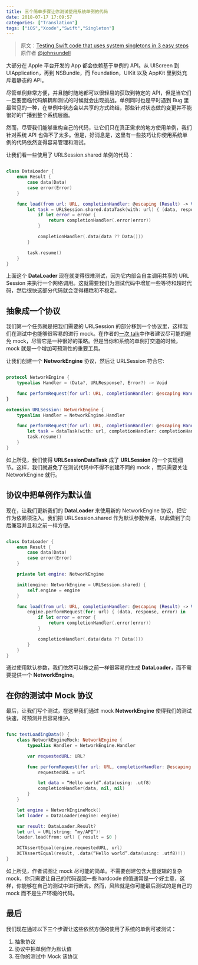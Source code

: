 ```yaml
---
title: 三个简单步骤让你测试使用系统单例的代码
date: 2018-07-17 17:09:57
categories: ["Translation"]
tags: ["iOS","Xcode","Swift","Singleton"]
---
```


> 原文：[Testing Swift code that uses system singletons in 3 easy steps](https://www.swiftbysundell.com/articles/testing-swift-code-that-uses-system-singletons-in-3-easy-steps/)
> 原作者 [@johnsundell](https://twitter.com/johnsundell)

大部分在 Apple 平台开发的 App 都会依赖基于单例的 API。从 UIScreen 到 UIApplication，再到 NSBundle，而 Foundation，UIKit 以及 AppKit 里到处充斥着静态的 API。

尽管单例非常方便，并且随时随地都可以很轻易的获取到特定的 API，但是当它们一旦要面临代码解耦和测试的时候就会出现挑战。单例同时也是平时遇到 Bug 里最常见的一种，在单例中状态会以共享的方式终结，那些针对状态做的变更并不能很好的广播到整个系统层面。

然而，尽管我们能够重构自己的代码，让它们只在真正需求的地方使用单例，我们针对系统 API 也做不了太多。但是，好消息是，这里有一些技巧让你使用系统单例的代码依然变得容易管理和测试。

让我们看一些使用了 URLSession.shared 单例的代码：


``` Swift

class DataLoader {
    enum Result {
        case data(Data)
        case error(Error)
    }

    func load(from url: URL, completionHandler: @escaping (Result) -> Void) {
        let task = URLSession.shared.dataTask(with: url) { (data, response, error) in
            if let error = error {
                return completionHandler(.error(error))
            }

            completionHandler(.data(data ?? Data()))
        }

        task.resume()
    }
}

```

上面这个 **DataLoader** 现在就变得很难测试，因为它内部会自主调用共享的 URL Session 来执行一个网络调用。这就需要我们为测试代码中增加一些等待和超时代码，然后很快这部分代码就会变得糟糕和不稳定。

## 抽象成一个协议

我们第一个任务就是把我们需要的 URLSession 的部分移到一个协议里，这样我们在测试中也能够很容易的进行 mock。在作者的[一次 talk](http://www.ustream.tv/recorded/101118612)中作者建议尽可能的避免 mock，尽管它是一种很好的策略。但是当你和系统的单例打交道的时候，mock 就是一个增加可预测性的重要工具。

让我们创建一个 **NetworkEngine** 协议，然后让 URLSession 符合它:

``` Swift

protocol NetworkEngine {
    typealias Handler = (Data?, URLResponse?, Error?) -> Void

    func performRequest(for url: URL, completionHandler: @escaping Handler)
}

extension URLSession: NetworkEngine {
    typealias Handler = NetworkEngine.Handler

    func performRequest(for url: URL, completionHandler: @escaping Handler) {
        let task = dataTask(with: url, completionHandler: completionHandler)
        task.resume()
    }
}

```

如上所见，我们使得 **URLSessionDataTask** 成了 **URLSession** 的一个实现细节。这样，我们就避免了在测试代码中不得不创建不同的 mock ，而只需要关注 NetworkEngine 就行。

## 协议中把单例作为默认值

现在，让我们更新我们的 **DataLoader** 来使用新的 NetworkEngine 协议，把它作为依赖项注入。我们把 URLSession.shared 作为默认参数传递，以此做到了向后兼容并且和之前一样方便。

``` Swift

class DataLoader {
    enum Result {
        case data(Data)
        case error(Error)
    }

    private let engine: NetworkEngine

    init(engine: NetworkEngine = URLSession.shared) {
        self.engine = engine
    }

    func load(from url: URL, completionHandler: @escaping (Result) -> Void) {
        engine.performRequest(for: url) { (data, response, error) in
            if let error = error {
                return completionHandler(.error(error))
            }

            completionHandler(.data(data ?? Data()))
        }
    }
}

```

通过使用默认参数，我们依然可以像之前一样很容易的生成 **DataLoader**，而不需要提供一个 **NetworkEngine**。

## 在你的测试中 Mock 协议

最后，让我们写个测试，在这里我们通过 mock **NetworkEngine** 使得我们的测试快速，可预测并且容易维护。

``` Swift

func testLoadingData() {
    class NetworkEngineMock: NetworkEngine {
        typealias Handler = NetworkEngine.Handler 

        var requestedURL: URL?

        func performRequest(for url: URL, completionHandler: @escaping Handler) {
            requestedURL = url

            let data = “Hello world”.data(using: .utf8)
            completionHandler(data, nil, nil)
        }
    }

    let engine = NetworkEngineMock()
    let loader = DataLoader(engine: engine)

    var result: DataLoader.Result?
    let url = URL(string: “my/API”)!
    loader.load(from: url) { result = $0 }

    XCTAssertEqual(engine.requestedURL, url)
    XCTAssertEqual(result, .data(“Hello world”.data(using: .utf8)!))
}

```

如上所见，作者试图让 mock 尽可能的简单。不需要创建包含大量逻辑的复杂 mock，你只需要让自己的代码返回一些 hardcode 的值通常是一个好主意，这样，你能够在自己的测试中进行断言。然而，风险就是你可能最后测试的是自己的 mock 而不是生产环境的代码。


## 最后

我们现在通过以下三个步骤让这些依然方便的使用了系统的单例可被测试：

1. 抽象协议
2. 协议中把单例作为默认值
3. 在你的测试中 Mock 该协议































